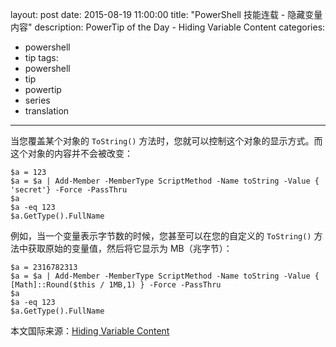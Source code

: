 ﻿layout: post
date: 2015-08-19 11:00:00
title: "PowerShell 技能连载 - 隐藏变量内容"
description: PowerTip of the Day - Hiding Variable Content
categories:
- powershell
- tip
tags:
- powershell
- tip
- powertip
- series
- translation
---
当您覆盖某个对象的 `ToString()` 方法时，您就可以控制这个对象的显示方式。而这个对象的内容并不会被改变：

    $a = 123
    $a = $a | Add-Member -MemberType ScriptMethod -Name toString -Value { 'secret'} -Force -PassThru
    $a
    $a -eq 123
    $a.GetType().FullName

例如，当一个变量表示字节数的时候，您甚至可以在您的自定义的 `ToString()` 方法中获取原始的变量值，然后将它显示为 MB（兆字节）：

    $a = 2316782313
    $a = $a | Add-Member -MemberType ScriptMethod -Name toString -Value { [Math]::Round($this / 1MB,1) } -Force -PassThru
    $a
    $a -eq 123
    $a.GetType().FullName

<!--more-->
本文国际来源：[Hiding Variable Content](http://community.idera.com/powershell/powertips/b/tips/posts/hiding-variable-content)
